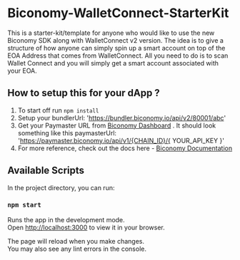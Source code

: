 # Biconomy-WalletConnect-StarterKit
This is a starter-kit/template for anyone who would like to use the new Biconomy SDK along with WalletConnect v2 version. The idea is to give a structure of how anyone can simply spin up a smart account on top of the EOA Address that comes from WalletConnect. All you need to do is to scan Wallet Connect and you will simply get a smart account associated with your EOA.

## How to setup this for your dApp ?

1. To start off run `npm install`
2. Setup your bundlerUrl: 'https://bundler.biconomy.io/api/v2/80001/abc'
3. Get your Paymaster URL from [Biconomy Dashboard](https://dashboard.biconomy.io/) . It should look something like this paymasterUrl: 'https://paymaster.biconomy.io/api/v1/{CHAIN_ID}/{ YOUR_API_KEY }'
4. For more reference, check out the docs here - [Biconomy Documentation](https://docs.biconomy.io/docs/overview)

## Available Scripts

In the project directory, you can run:

### `npm start`

Runs the app in the development mode.\
Open [http://localhost:3000](http://localhost:3000) to view it in your browser.

The page will reload when you make changes.\
You may also see any lint errors in the console.


